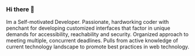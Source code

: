 ### Hi there 👋
Im a Self-motivated Developer. Passionate, hardworking coder with penchant for developing customized interfaces that factor in unique demands 
for accessibility, reachability and security. Organized approach to meeting multiple, concurrent deadlines. Pulls from active knowledge of 
current technology landscape to promote best practices in web technology.

<!--
**giwangdk/giwangdk** is a ✨ _special_ ✨ repository because its `README.md` (this file) appears on your GitHub profile.

Here are some ideas to get you started:

- 🔭 I’m currently working on ...
- 🌱 I’m currently learning ...
- 👯 I’m looking to collaborate on ...
- 🤔 I’m looking for help with ...
- 💬 Ask me about ...
- 📫 How to reach me: ...
- 😄 Pronouns: ...
- ⚡ Fun fact: ...
-->
